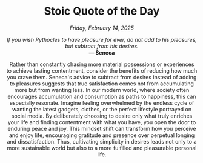 <h1 align="center">Stoic Quote of the Day</h1>
<p align="center"><em><!--date-start-->Friday, February 14, 2025<!--date-end--></em></p>
<p align="center">
    <em><!--START_SECTION:quote-text-->
If you wish Pythocles to have pleasure for ever, do not add to his pleasures, but subtract from his desires.
<!--END_SECTION:quote-text--></em><br>
    <strong>— <!--START_SECTION:quote-author-->
Seneca
<!--END_SECTION:quote-author--></strong>
</p>

<p align="center" style="max-width:600px;margin:0 auto;">
<!--START_SECTION:quote-interpretation-->
Rather than constantly chasing more material possessions or experiences to achieve lasting contentment, consider the benefits of reducing how much you crave them. Seneca's advice to subtract from desires instead of adding to pleasures suggests that true satisfaction comes not from accumulating more but from wanting less. In our modern world, where society often encourages accumulation and consumption as paths to happiness, this can especially resonate. Imagine feeling overwhelmed by the endless cycle of wanting the latest gadgets, clothes, or the perfect lifestyle portrayed on social media. By deliberately choosing to desire only what truly enriches your life and finding contentment with what you have, you open the door to enduring peace and joy. This mindset shift can transform how you perceive and enjoy life, encouraging gratitude and presence over perpetual longing and dissatisfaction. Thus, cultivating simplicity in desires leads not only to a more sustainable world but also to a more fulfilled and pleasurable personal life.
<!--END_SECTION:quote-interpretation-->
</p>
